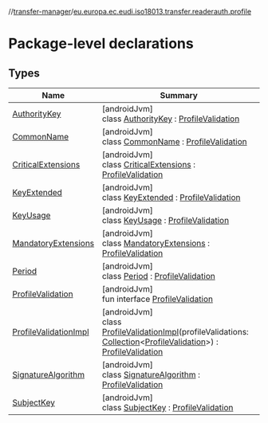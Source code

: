 //[transfer-manager](../../index.md)/[eu.europa.ec.eudi.iso18013.transfer.readerauth.profile](index.md)

# Package-level declarations

## Types

| Name                                                       | Summary                                                                                                                                                                                                                                                                                                                               |
|------------------------------------------------------------|---------------------------------------------------------------------------------------------------------------------------------------------------------------------------------------------------------------------------------------------------------------------------------------------------------------------------------------|
| [AuthorityKey](-authority-key/index.md)                    | [androidJvm]<br>class [AuthorityKey](-authority-key/index.md) : [ProfileValidation](-profile-validation/index.md)                                                                                                                                                                                                                     |
| [CommonName](-common-name/index.md)                        | [androidJvm]<br>class [CommonName](-common-name/index.md) : [ProfileValidation](-profile-validation/index.md)                                                                                                                                                                                                                         |
| [CriticalExtensions](-critical-extensions/index.md)        | [androidJvm]<br>class [CriticalExtensions](-critical-extensions/index.md) : [ProfileValidation](-profile-validation/index.md)                                                                                                                                                                                                         |
| [KeyExtended](-key-extended/index.md)                      | [androidJvm]<br>class [KeyExtended](-key-extended/index.md) : [ProfileValidation](-profile-validation/index.md)                                                                                                                                                                                                                       |
| [KeyUsage](-key-usage/index.md)                            | [androidJvm]<br>class [KeyUsage](-key-usage/index.md) : [ProfileValidation](-profile-validation/index.md)                                                                                                                                                                                                                             |
| [MandatoryExtensions](-mandatory-extensions/index.md)      | [androidJvm]<br>class [MandatoryExtensions](-mandatory-extensions/index.md) : [ProfileValidation](-profile-validation/index.md)                                                                                                                                                                                                       |
| [Period](-period/index.md)                                 | [androidJvm]<br>class [Period](-period/index.md) : [ProfileValidation](-profile-validation/index.md)                                                                                                                                                                                                                                  |
| [ProfileValidation](-profile-validation/index.md)          | [androidJvm]<br>fun interface [ProfileValidation](-profile-validation/index.md)                                                                                                                                                                                                                                                       |
| [ProfileValidationImpl](-profile-validation-impl/index.md) | [androidJvm]<br>class [ProfileValidationImpl](-profile-validation-impl/index.md)(profileValidations: [Collection](https://kotlinlang.org/api/latest/jvm/stdlib/kotlin-stdlib/kotlin.collections/-collection/index.html)&lt;[ProfileValidation](-profile-validation/index.md)&gt;) : [ProfileValidation](-profile-validation/index.md) |
| [SignatureAlgorithm](-signature-algorithm/index.md)        | [androidJvm]<br>class [SignatureAlgorithm](-signature-algorithm/index.md) : [ProfileValidation](-profile-validation/index.md)                                                                                                                                                                                                         |
| [SubjectKey](-subject-key/index.md)                        | [androidJvm]<br>class [SubjectKey](-subject-key/index.md) : [ProfileValidation](-profile-validation/index.md)                                                                                                                                                                                                                         |
